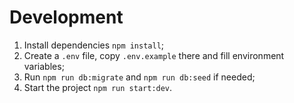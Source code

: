 # Development

1. Install dependencies `npm install`;
2. Create a `.env` file, copy `.env.example` there and fill environment variables;
3. Run `npm run db:migrate` and `npm run db:seed` if needed;
4. Start the project `npm run start:dev`.